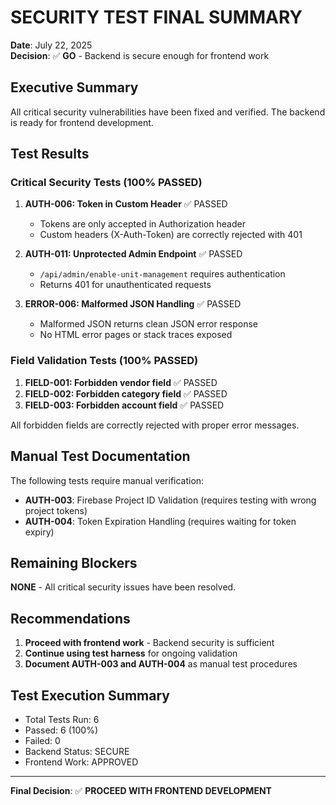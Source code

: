 # SECURITY TEST FINAL SUMMARY

**Date**: July 22, 2025  
**Decision**: ✅ **GO** - Backend is secure enough for frontend work

## Executive Summary

All critical security vulnerabilities have been fixed and verified. The backend is ready for frontend development.

## Test Results

### Critical Security Tests (100% PASSED)

1. **AUTH-006: Token in Custom Header** ✅ PASSED
   - Tokens are only accepted in Authorization header
   - Custom headers (X-Auth-Token) are correctly rejected with 401

2. **AUTH-011: Unprotected Admin Endpoint** ✅ PASSED
   - `/api/admin/enable-unit-management` requires authentication
   - Returns 401 for unauthenticated requests

3. **ERROR-006: Malformed JSON Handling** ✅ PASSED
   - Malformed JSON returns clean JSON error response
   - No HTML error pages or stack traces exposed

### Field Validation Tests (100% PASSED)

1. **FIELD-001: Forbidden vendor field** ✅ PASSED
2. **FIELD-002: Forbidden category field** ✅ PASSED  
3. **FIELD-003: Forbidden account field** ✅ PASSED

All forbidden fields are correctly rejected with proper error messages.

## Manual Test Documentation

The following tests require manual verification:

- **AUTH-003**: Firebase Project ID Validation (requires testing with wrong project tokens)
- **AUTH-004**: Token Expiration Handling (requires waiting for token expiry)

## Remaining Blockers

**NONE** - All critical security issues have been resolved.

## Recommendations

1. **Proceed with frontend work** - Backend security is sufficient
2. **Continue using test harness** for ongoing validation
3. **Document AUTH-003 and AUTH-004** as manual test procedures

## Test Execution Summary

- Total Tests Run: 6
- Passed: 6 (100%)
- Failed: 0
- Backend Status: SECURE
- Frontend Work: APPROVED

---

**Final Decision**: ✅ **PROCEED WITH FRONTEND DEVELOPMENT**